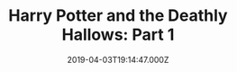 ---
title: "Harry Potter and the Deathly Hallows: Part 1"
year: 2010
date: 2019-04-03T19:14:47.000Z
permalink: /almanac/movies/2019-04-03-harry-potter-and-the-deathly-hallows-part-1/index.html
rating: 3
tmdbid: 12444
---